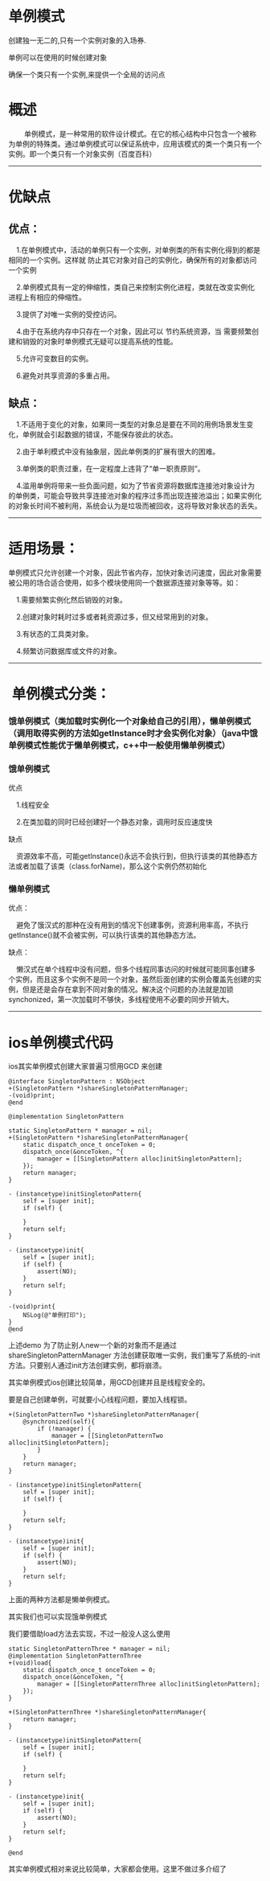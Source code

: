 #  单例模式

创建独一无二的,只有一个实例对象的入场券.

单例可以在使用的时候创建对象

确保一个类只有一个实例,来提供一个全局的访问点


# 概述

        单例模式，是一种常用的软件设计模式。在它的核心结构中只包含一个被称为单例的特殊类。通过单例模式可以保证系统中，应用该模式的类一个类只有一个实例。即一个类只有一个对象实例（百度百科）

* * *

# 优缺点

## 优点： 

    1.在单例模式中，活动的单例只有一个实例，对单例类的所有实例化得到的都是相同的一个实例。这样就 防止其它对象对自己的实例化，确保所有的对象都访问一个实例 

    2.单例模式具有一定的伸缩性，类自己来控制实例化进程，类就在改变实例化进程上有相应的伸缩性。 

    3.提供了对唯一实例的受控访问。 

    4.由于在系统内存中只存在一个对象，因此可以 节约系统资源，当 需要频繁创建和销毁的对象时单例模式无疑可以提高系统的性能。 

    5.允许可变数目的实例。 

    6.避免对共享资源的多重占用。 

## 缺点： 

    1.不适用于变化的对象，如果同一类型的对象总是要在不同的用例场景发生变化，单例就会引起数据的错误，不能保存彼此的状态。 

    2.由于单利模式中没有抽象层，因此单例类的扩展有很大的困难。 

    3.单例类的职责过重，在一定程度上违背了“单一职责原则”。 

    4.滥用单例将带来一些负面问题，如为了节省资源将数据库连接池对象设计为的单例类，可能会导致共享连接池对象的程序过多而出现连接池溢出；如果实例化的对象长时间不被利用，系统会认为是垃圾而被回收，这将导致对象状态的丢失。

* * *

# 适用场景： 

单例模式只允许创建一个对象，因此节省内存，加快对象访问速度，因此对象需要被公用的场合适合使用，如多个模块使用同一个数据源连接对象等等。如： 

    1.需要频繁实例化然后销毁的对象。 

    2.创建对象时耗时过多或者耗资源过多，但又经常用到的对象。 

    3.有状态的工具类对象。 

    4.频繁访问数据库或文件的对象。 

* * *

#  单例模式分类：

### 饿单例模式（类加载时实例化一个对象给自己的引用），懒单例模式（调用取得实例的方法如getInstance时才会实例化对象）（java中饿单例模式性能优于懒单例模式，c++中一般使用懒单例模式） 

### 饿单例模式

优点 

    1.线程安全 

    2.在类加载的同时已经创建好一个静态对象，调用时反应速度快 

缺点 

    资源效率不高，可能getInstance()永远不会执行到，但执行该类的其他静态方法或者加载了该类（class.forName)，那么这个实例仍然初始化 

### 懒单例模式

优点： 

    避免了饿汉式的那种在没有用到的情况下创建事例，资源利用率高，不执行getInstance()就不会被实例，可以执行该类的其他静态方法。 

缺点： 

    懒汉式在单个线程中没有问题，但多个线程同事访问的时候就可能同事创建多个实例，而且这多个实例不是同一个对象，虽然后面创建的实例会覆盖先创建的实例，但是还是会存在拿到不同对象的情况。解决这个问题的办法就是加锁synchonized，第一次加载时不够快，多线程使用不必要的同步开销大。 

* * *

# ios单例模式代码

ios其实单例模式创建大家普遍习惯用GCD 来创建

```objc
@interface SingletonPattern : NSObject
+(SingletonPattern *)shareSingletonPatternManager;
-(void)print;
@end
```

```objc
@implementation SingletonPattern

static SingletonPattern * manager = nil;
+(SingletonPattern *)shareSingletonPatternManager{
    static dispatch_once_t onceToken = 0;
    dispatch_once(&onceToken, ^{
        manager = [[SingletonPattern alloc]initSingletonPattern];
    });
    return manager;
}

- (instancetype)initSingletonPattern{
    self = [super init];
    if (self) {

    }
    return self;
}

- (instancetype)init{
    self = [super init];
    if (self) {
        assert(NO);
    }
    return self;
}

-(void)print{
    NSLog(@"单例打印");
}
@end
```



上述demo 为了防止别人new一个新的对象而不是通过shareSingletonPatternManager 方法创建获取唯一实例，我们重写了系统的-init方法。只要别人通过init方法创建实例，都将崩溃。

其实单例模式ios创建比较简单，用GCD创建并且是线程安全的。

要是自己创建单例，可就要小心线程问题，要加入线程锁。

```objc
+(SingletonPatternTwo *)shareSingletonPatternManager{
    @synchronized(self){
        if (!manager) {
            manager = [[SingletonPatternTwo alloc]initSingletonPattern];
        }
    }
    return manager;
}

- (instancetype)initSingletonPattern{
    self = [super init];
    if (self) {

    }
    return self;
}

- (instancetype)init{
    self = [super init];
    if (self) {
        assert(NO);
    }
    return self;
}
```



上面的两种方法都是懒单例模式。

其实我们也可以实现饿单例模式

我们要借助load方法去实现，不过一般没人这么使用

```objc
static SingletonPatternThree * manager = nil;
@implementation SingletonPatternThree
+(void)load{
    static dispatch_once_t onceToken = 0;
    dispatch_once(&onceToken, ^{
        manager = [[SingletonPatternThree alloc]initSingletonPattern];
    });
}

+(SingletonPatternThree *)shareSingletonPatternManager{
    return manager;
}

- (instancetype)initSingletonPattern{
    self = [super init];
    if (self) {

    }
    return self;
}

- (instancetype)init{
    self = [super init];
    if (self) {
        assert(NO);
    }
    return self;
}

@end
```

其实单例模式相对来说比较简单，大家都会使用。这里不做过多介绍了

